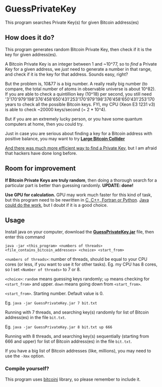 # GuessPrivateKey
This program searches Private Key(s) for given Bitcoin address(es)

## How does it do?

This program generates random Bitcoin Private Key, then check if it is the key for given address(es).

A Bitcoin Private Key is an integer between 1 and ~10^77, so to *find* a Private Key for a given address, we *just* need to generate a number in that range, and check if it is the key for that address. Sounds easy, right?

But the problem is, 10&77 is a big number. A really really big number (to compare, the total number of atoms in observable universe is about 10^82). If you are able to check a quintillion key (10^18) per second, you still need '3'170'979'198'376'458'650'431'253'170'979'198'376'458'650'431'253'170 years to check all the possible Bitcoin keys. FYI, my CPU (Xeon E3 1231 v3) is able to check ~20000 keys/second (= 2 * 10^4).

But if you are an extremely lucky person, or you have some quantum computers at home, then you could try.

Just in case you are serious about finding a key for a Bitcoin address with positive balance, you may want to try **[Large Bitcoin Collider](https://lbc.cryptoguru.org/about)**

[And there was much more efficient way to find a Private Key](https://www.deepdotweb.com/2017/06/09/bitcoin-brain-wallets-hackers-heaven/), but I am afraid that hackers have done long before.

## Room for improvement

**If Bitcoin Private Keys are truly random**, then doing a thorough search for a particular part is better than guessing randomly. **UPDATE: done!**

**Use GPU for calculation.** GPU may work much faster for this kind of task, but this program need to be rewritten in [C, C++, Fortran or Python](https://developer.nvidia.com/how-to-cuda-c-cpp). [Java could do the work](http://www.jcuda.org/), but I doubt if it is a good choice.

## Usage

Install java on your computer, download the **[GuessPrivateKey.jar](https://github.com/scorta/GuessPrivateKey/releases/tag/0.1)** file, then enter this command

`java -jar <this_program> <numbers of threads> <file_contains_bitcoin_addresses> <choice> <start_from>`

`<numbers of threads>`: number of threads, should be equal to your CPU cores (or less, if you want to use it for other tasks). Eg. my CPU has 8 cores, so I set `<Number of threads>` to 7 or 8.

`<choice>`: `random` means guessing keys randomly; `up` means checking for `<start_from>` and upper. `down` means going down from `<start_from>`.

`<start_from>`. Starting number. Default value is 0.

Eg.
`java -jar GuessPrivateKey.jar 7 bit.txt`

Running with 7 threads, and searching key(s) randomly for list of Bitcoin address(es) in the file `bit.txt`.

Eg.
`java -jar GuessPrivateKey.jar 8 bit.txt up 666`

Running with 8 threads, and searching key(s) sequentially (starting from 666 and upper) for list of Bitcoin address(es) in the file `bit.txt`.

If you have a big list of Bitcoin addresses (like, millions), you may need to use the `-Xmx` option.

### Compile yourself?

This program uses [bitcoinj](https://bitcoinj.github.io/) library, so please remember to include it.
